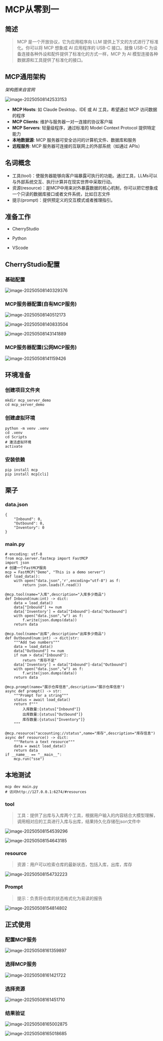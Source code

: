 # MCP从零到一

## 简述

> MCP 是一个开放协议，它为应用程序向 LLM 提供上下文的方式进行了标准化。你可以将 MCP 想象成 AI 应用程序的 USB-C 接口。就像 USB-C 为设备连接各种外设和配件提供了标准化的方式一样，MCP 为 AI 模型连接各种数据源和工具提供了标准化的接口。

## MCP通用架构

*架构图来自官网*

![image-20250508142533153](https://jruing-blogs.oss-cn-beijing.aliyuncs.com/blogs/image-20250508142533153.png)

- **MCP Hosts**: 如 Claude Desktop、IDE 或 AI 工具，希望通过 MCP 访问数据的程序
- **MCP Clients**: 维护与服务器一对一连接的协议客户端
- **MCP Servers**: 轻量级程序，通过标准的 Model Context Protocol 提供特定能力
- **本地数据源**: MCP 服务器可安全访问的计算机文件、数据库和服务
- **远程服务**: MCP 服务器可连接的互联网上的外部系统（如通过 APIs）

## 名词概念

- 工具(tool)：使服务器能够向客户端暴露可执行的功能。通过工具，LLMs可以与外部系统交互、执行计算并在现实世界中采取行动。
- 资源(resource)：是MCP中用来对外暴露数据的核心机制，你可以把它想象成一个只读的数据库接口或者文件系统，比如日志文件
- 提示(prompt)：提供预定义的交互模式或者推理指引。

## 准备工作

- CherryStudio

- Python

- VScode

## CherryStudio配置

### 基础配置

![image-20250508140329376](https://jruing-blogs.oss-cn-beijing.aliyuncs.com/blogs/image-20250508140329376.png)

### MCP服务器配置(自有MCP服务)

![image-20250508140512173](https://jruing-blogs.oss-cn-beijing.aliyuncs.com/blogs/image-20250508140512173.png)

![image-20250508140833504](https://jruing-blogs.oss-cn-beijing.aliyuncs.com/blogs/image-20250508140833504.png)

![image-20250508143141889](https://jruing-blogs.oss-cn-beijing.aliyuncs.com/blogs/image-20250508143141889.png)

### MCP服务器配置(公网MCP服务)

![image-20250508141159426](https://jruing-blogs.oss-cn-beijing.aliyuncs.com/blogs/image-20250508141159426.png)

## 环境准备

### 创建项目文件夹

```
mkdir mcp_server_demo
cd mcp_server_demo
```

### 创建虚拟环境

```
python -m venv .venv
cd .venv
cd Scripts
# 激活虚拟环境
activate
```

### 安装依赖

```
pip install mcp
pip install mcp[cli]
```

## 栗子

### data.json

```
{
    "Inbound": 0,
    "Outbound": 0,
    "Inventory": 0
}
```

### main.py

```
# encoding: utf-8
from mcp.server.fastmcp import FastMCP
import json
# 创建一个FastMCP服务
mcp = FastMCP("Demo", "This is a demo server")
def load_data():
    with open("data.json",'r',encoding="utf-8") as f:
        return json.loads(f.read())

@mcp.tool(name="入库",description="入库多少商品")
def Inbound(num:int) -> dict:
    data = load_data()
    data["Inbound"] += num
    data['Inventory'] = data["Inbound"]-data["Outbound"]
    with open("data.json","w") as f:
        f.write(json.dumps(data))
    return data

@mcp.tool(name="出库",description="出库多少商品")
def Outbound(num:int) -> dict|str:
    """Add two numbers"""
    data = load_data()
    data["Outbound"] += num
    if num > data["Inbound"]:
        return "库存不足"
    data['Inventory'] = data["Inbound"]-data["Outbound"]
    with open("data.json","w") as f:
        f.write(json.dumps(data))
    return data

@mcp.prompt(name="展示仓库信息",description="展示仓库信息")
async def prompt() -> str:
    """Prompt for a string"""
    status = await load_data()
    return f"""
        入库数量:{status["Inbound"]}
        出库数量:{status["Outbound"]}
        库存数量:{status["Inventory"]}
    """

@mcp.resource("accounting://status",name="库存",description="库存信息")
async def resource() -> dict:
    """Return a text resource"""
    data = await load_data()
    return data
if __name__ == "__main__":
    mcp.run("sse")
```



## 本地测试

```
mcp dev main.py
# 访问http://127.0.0.1:6274/#resources
```

### tool

> 工具：提供了出库与入库两个工具，根据用户输入的内容结合大模型理解，调用相对应的工具进行入库与出库，结果持久化存储在json文件中

![image-20250508154539296](https://jruing-blogs.oss-cn-beijing.aliyuncs.com/blogs/image-20250508154539296.png)

![image-20250508154643185](https://jruing-blogs.oss-cn-beijing.aliyuncs.com/blogs/image-20250508154643185.png)

### resource

> 资源：用户可以检索仓库的最新状态，包括入库，出库，库存

![image-20250508154732223](https://jruing-blogs.oss-cn-beijing.aliyuncs.com/blogs/image-20250508154732223.png)

### Prompt

> 提示：负责将仓库的状态格式化为易读的报告

![image-20250508154814802](https://jruing-blogs.oss-cn-beijing.aliyuncs.com/blogs/image-20250508154814802.png)

## 正式使用

### 配置MCP服务

![image-20250508161359897](https://jruing-blogs.oss-cn-beijing.aliyuncs.com/blogs/image-20250508161359897.png)

### 选择MCP服务

![image-20250508161421722](https://jruing-blogs.oss-cn-beijing.aliyuncs.com/blogs/image-20250508161421722.png)

### 选择资源

![image-20250508161451710](https://jruing-blogs.oss-cn-beijing.aliyuncs.com/blogs/image-20250508161451710.png)

### 结果验证

![image-20250508165002875](https://jruing-blogs.oss-cn-beijing.aliyuncs.com/blogs/image-20250508165002875.png)

![image-20250508165018685](https://jruing-blogs.oss-cn-beijing.aliyuncs.com/blogs/image-20250508165018685.png)